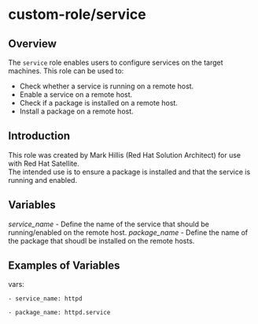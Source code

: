 custom-role/service
==========================

Overview
--------
The `service` role enables users to configure services on the target machines.
This role can be used to:

- Check whether a service is running on a remote host.
- Enable a service on a remote host.
- Check if a package is installed on a remote host.
- Install a package on a remote host.


Introduction
------------
This role was created by Mark Hillis (Red Hat Solution Architect) for use with Red Hat Satellite.   
The intended use is to ensure a package is installed and that the service is running and enabled. 


Variables
---------
*service_name* - Define the name of the service that should be running/enabled on the remote host.
*package_name* - Define the name of the package that shoudl be installed on the remote hosts. 

Examples of Variables
---------------------
  vars:
  
    - service_name: httpd
  
    - package_name: httpd.service

